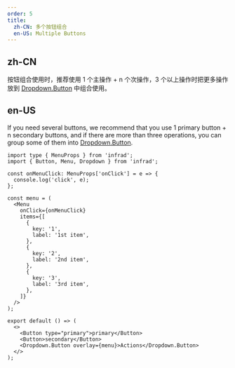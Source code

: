 ```yaml
---
order: 5
title:
  zh-CN: 多个按钮组合
  en-US: Multiple Buttons
---
```


## zh-CN

按钮组合使用时，推荐使用 1 个主操作 + n 个次操作，3 个以上操作时把更多操作放到 [Dropdown.Button](/components/dropdown/#components-dropdown-demo-dropdown-button) 中组合使用。

## en-US

If you need several buttons, we recommend that you use 1 primary button + n secondary buttons, and if there are more than three operations, you can group some of them into [Dropdown.Button](/components/dropdown/#components-dropdown-demo-dropdown-button).

```tsx
import type { MenuProps } from 'infrad';
import { Button, Menu, Dropdown } from 'infrad';

const onMenuClick: MenuProps['onClick'] = e => {
  console.log('click', e);
};

const menu = (
  <Menu
    onClick={onMenuClick}
    items={[
      {
        key: '1',
        label: '1st item',
      },
      {
        key: '2',
        label: '2nd item',
      },
      {
        key: '3',
        label: '3rd item',
      },
    ]}
  />
);

export default () => (
  <>
    <Button type="primary">primary</Button>
    <Button>secondary</Button>
    <Dropdown.Button overlay={menu}>Actions</Dropdown.Button>
  </>
);
```
